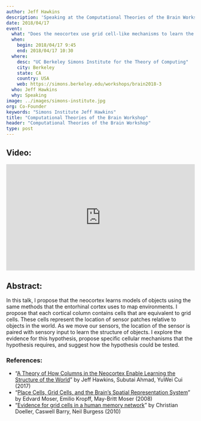 ```yaml
---
author: Jeff Hawkins
description: 'Speaking at the Computational Theories of the Brain Workshop at Simons Institute, Jeff Hawkins will propose that the neocortex learns models of objects in a similar method that the entorhinal cortex uses to map to environments.'
date: 2018/04/17
event:
  what: "Does the neocortex use grid cell-like mechanisms to learn the structure of objects?"
  when:
    begin: 2018/04/17 9:45
    end: 2018/04/17 10:30
  where:
    desc: "UC Berkeley Simons Institute for the Theory of Computing"
    city: Berkeley
    state: CA
    country: USA
    web: https://simons.berkeley.edu/workshops/brain2018-3
  who: Jeff Hawkins
  why: Speaking
image: ../images/simons-institute.jpg
org: Co-Founder
keywords: "Simons Institute Jeff Hawkins"
title: "Computational Theories of the Brain Workshop"
header: "Computational Theories of the Brain Workshop"
type: post
---
```


## Video:
<iframe width="504" height="283.5" src="https://youtu.be/zVGQeFFjhEk" frameborder="0" gesture="media" allow="encrypted-media" allowfullscreen></iframe>

## Abstract:
In this talk, I propose that the neocortex learns models of objects using the same methods that the entorhinal cortex uses to map environments. I propose that each cortical column contains cells that are equivalent to grid cells. These cells represent the location of sensor patches relative to objects in the world. As we move our sensors, the location of the sensor is paired with sensory input to learn the structure of objects. I explore the evidence for this hypothesis, propose specific cellular mechanisms that the hypothesis requires, and suggest how the hypothesis could be tested.


### References:
* “[A Theory of How Columns in the Neocortex Enable Learning the Structure of the World](/resources/papers/a-theory-of-how-columns-in-the-neocortex-enable-learning-the-structure-of-the-world/)” by Jeff Hawkins, Subutai Ahmad, YuWei Cui (2017)
* “[Place Cells, Grid Cells, and the Brain’s Spatial Representation System](https://doi.org/10.1146/annurev.neuro.31.061307.090723)” by Edvard Moser, Emilio Kropff, May-Britt Moser (2008)
* “[Evidence for grid cells in a human memory network](https://doi.org/10.1038/nature08704)” by Christian Doeller, Caswell Barry, Neil Burgess (2010)
